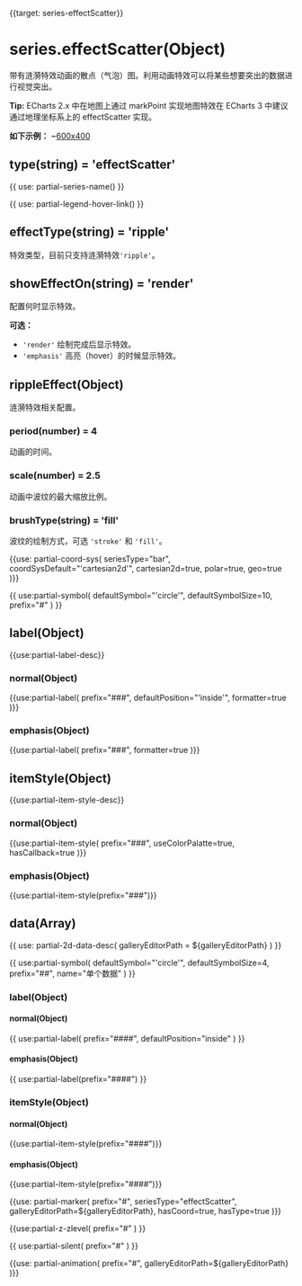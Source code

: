 
{{target: series-effectScatter}}

# series.effectScatter(Object)

带有涟漪特效动画的散点（气泡）图。利用动画特效可以将某些想要突出的数据进行视觉突出。

**Tip:** ECharts 2.x 中在地图上通过 markPoint 实现地图特效在 ECharts 3 中建议通过地理坐标系上的 effectScatter 实现。

**如下示例：**
~[600x400](${galleryViewPath}effectScatter-map&edit=1&reset=1)

## type(string) = 'effectScatter'

{{ use: partial-series-name() }}

{{ use: partial-legend-hover-link() }}

## effectType(string) = 'ripple'
特效类型，目前只支持涟漪特效`'ripple'`。

## showEffectOn(string) = 'render'
配置何时显示特效。

**可选：**
+ `'render'` 绘制完成后显示特效。
+ `'emphasis'` 高亮（hover）的时候显示特效。

## rippleEffect(Object)
涟漪特效相关配置。
### period(number) = 4
动画的时间。
### scale(number) = 2.5
动画中波纹的最大缩放比例。
### brushType(string) = 'fill'
波纹的绘制方式，可选 `'stroke'` 和 `'fill'`。

{{use: partial-coord-sys(
    seriesType="bar",
    coordSysDefault="'cartesian2d'",
    cartesian2d=true,
    polar=true,
    geo=true
)}}

{{ use:partial-symbol(
    defaultSymbol="'circle'",
    defaultSymbolSize=10,
    prefix="#"
) }}

## label(Object)
{{use:partial-label-desc}}
### normal(Object)
{{use:partial-label(
    prefix="###",
    defaultPosition="'inside'",
    formatter=true
)}}
### emphasis(Object)
{{use:partial-label(
    prefix="###",
    formatter=true
)}}

## itemStyle(Object)
{{use:partial-item-style-desc}}
### normal(Object)
{{use:partial-item-style(
    prefix="###",
    useColorPalatte=true,
    hasCallback=true
)}}
### emphasis(Object)
{{use:partial-item-style(prefix="###")}}


## data(Array)

{{ use: partial-2d-data-desc(
    galleryEditorPath = ${galleryEditorPath}
) }}

{{ use:partial-symbol(
    defaultSymbol="'circle'",
    defaultSymbolSize=4,
    prefix="##",
    name="单个数据"
) }}

### label(Object)
#### normal(Object)
{{ use:partial-label(
    prefix="####",
    defaultPosition="inside"
) }}
#### emphasis(Object)
{{ use:partial-label(prefix="####") }}


### itemStyle(Object)
#### normal(Object)
{{use:partial-item-style(prefix="####")}}
#### emphasis(Object)
{{use:partial-item-style(prefix="####")}}


{{use: partial-marker(
    prefix="#",
    seriesType="effectScatter",
    galleryEditorPath=${galleryEditorPath},
    hasCoord=true,
    hasType=true
)}}

{{use:partial-z-zlevel(
    prefix="#"
) }}

{{ use:partial-silent(
    prefix="#"
) }}

{{use: partial-animation(
    prefix="#",
    galleryEditorPath=${galleryEditorPath}
)}}

